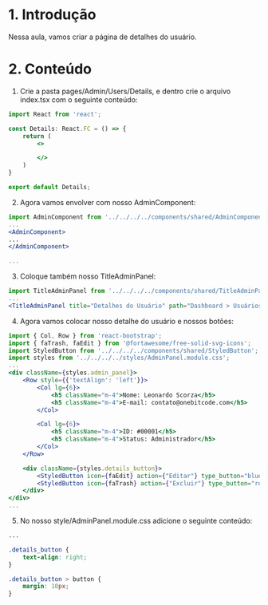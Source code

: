# 1. Introdução

Nessa aula, vamos criar a página de detalhes do usuário.

# 2. Conteúdo

1. Crie a pasta pages/Admin/Users/Details, e dentro crie o arquivo index.tsx com o seguinte conteúdo:

```jsx
import React from 'react';

const Details: React.FC = () => {
    return (
        <>

        </>
    )
}

export default Details;
```

2. Agora vamos envolver com nosso AdminComponent:

```jsx
import AdminComponent from '../../../../components/shared/AdminComponent';
...
<AdminComponent>
...
</AdminComponent>

...
```

3. Coloque também nosso TitleAdminPanel:

```jsx
import TitleAdminPanel from '../../../../components/shared/TitleAdminPanel';
...
<TitleAdminPanel title="Detalhes do Usuário" path="Dashboard > Usuários > Detalhes do usuário" />
```

4. Agora vamos colocar nosso detalhe do usuário e nossos botões:

```jsx
import { Col, Row } from 'react-bootstrap';
import { faTrash, faEdit } from '@fortawesome/free-solid-svg-icons';
import StyledButton from '../../../../components/shared/StyledButton';
import styles from '../../../../styles/AdminPanel.module.css';
...
<div className={styles.admin_panel}>
    <Row style={{'textAlign': 'left'}}>
        <Col lg={6}>
            <h5 className="m-4">Nome: Leonardo Scorza</h5>
            <h5 className="m-4">E-mail: contato@onebitcode.com</h5>
        </Col>

        <Col lg={6}>
            <h5 className="m-4">ID: #00001</h5>
            <h5 className="m-4">Status: Administrador</h5>
        </Col>
    </Row>

    <div className={styles.details_button}>
        <StyledButton icon={faEdit} action={"Editar"} type_button="blue" />
        <StyledButton icon={faTrash} action={"Excluir"} type_button="red" />
    </div>
</div>
...
```

5. No nosso style/AdminPanel.module.css adicione o seguinte conteúdo:

```css
...

.details_button {
    text-align: right;
}

.details_button > button {
    margin: 10px;
}
```